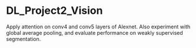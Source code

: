 # DL_Project2_Vision

Apply attention on conv4 and conv5 layers of Alexnet. Also experiment with global average pooling, and evaluate performance on weakly supervised segmentation.